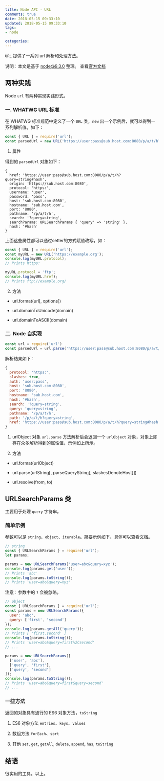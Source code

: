 ```yaml
---
title: Node API - URL
comments: true
date: 2018-05-15 09:33:10
updated: 2018-05-15 09:33:10
tags:
- node

categories:
---
```


`URL` 提供了一系列 url 解析和处理方法。

<!--truncate-->

说明：本文是基于 node@9.3.0 整理。 查看[官方文档](https://nodejs.org/docs/v9.3.0/api/url.html)

## 两种实践
Node `url` 有两种实现实践形式。

### 一. WHATWG URL 标准
在 WHATWG 标准规范中定义了一个 `URL` 类，`new` 出一个示例后，就可以得到一系列解析值。如下：

```js
const { URL } = require('url');
const parsedUrl = new URL('https://user:pass@sub.host.com:8080/p/a/t/h?query=string#hash');
```

1. 属性

  得到的 `parsedUrl` 对象如下：
  ```node
  {
    href: 'https://user:pass@sub.host.com:8080/p/a/t/h?query=string#hash',
    origin: 'https://sub.host.com:8080',
    protocol: 'https:',
    username: 'user',
    password: 'pass',
    host: 'sub.host.com:8080',
    hostname: 'sub.host.com',
    port: '8080',
    pathname: '/p/a/t/h',
    search: '?query=string',
    searchParams: URLSearchParams { 'query' => 'string' },
    hash: '#hash'
  }
  ```

  上面这些属性都可以通过setter的方式赋值改写，如：

  ```js
  const { URL } = require('url');
  const myURL = new URL('https://example.org');
  console.log(myURL.protocol);
  // Prints https:

  myURL.protocol = 'ftp';
  console.log(myURL.href);
  // Prints ftp://example.org/
  ```

2. 方法
  + url.format(url[, options])

  + url.domainToUnicode(domain)

  + url.domainToASCII(domain)

### 二. Node 自实现
```js
const url = require('url')
const parsedUrl = url.parse('https://user:pass@sub.host.com:8080/p/a/t/h?query=string#hash')
```

解析结果如下：
```js
{
  protocol: 'https:',
  slashes: true,
  auth: 'user:pass',
  host: 'sub.host.com:8080',
  port: '8080',
  hostname: 'sub.host.com',
  hash: '#hash',
  search: '?query=string',
  query: 'query=string',
  pathname: '/p/a/t/h',
  path: '/p/a/t/h?query=string',
  href: 'https://user:pass@sub.host.com:8080/p/a/t/h?query=string#hash'
}
```

1. urlObject 对象
`url.parse` 方法解析后会返回一个 `urlObject` 对象，对象上即存在众多解析得到的属性值，示例如上所示。

2. 方法
  + url.format(urlObject)

  + url.parse(urlString[, parseQueryString[, slashesDenoteHost]])

  + url.resolve(from, to)


## URLSearchParams 类
主要用于处理 `query` 字符串。

### 简单示例
参数可以是 `string`、`object`、`iterable`。简要示例如下，具体可以查看文档。

```js
// string
const { URLSearchParams } = require('url');
let params;

params = new URLSearchParams('user=abc&query=xyz');
console.log(params.get('user'));
// Prints 'abc'
console.log(params.toString());
// Prints 'user=abc&query=xyz'
```

注意：参数中的 `?` 会被忽略。


```js
// object
const { URLSearchParams } = require('url');
const params = new URLSearchParams({
  user: 'abc',
  query: ['first', 'second']
});
console.log(params.getAll('query'));
// Prints [ 'first,second' ]
console.log(params.toString());
// Prints 'user=abc&query=first%2Csecond'
// ...
```

```js
params = new URLSearchParams([
  ['user', 'abc'],
  ['query', 'first'],
  ['query', 'second']
]);
console.log(params.toString());
// Prints 'user=abc&query=first&query=second'
// ...
```

### 一些方法
返回的对象具有通行的 ES6 对象方法，`toString`

1. ES6 对象方法
  `entries`、`keys`、`values`

2. 数组方法
  `forEach`、`sort`

3. 其他
  `set`, `get`, `getAll`, `delete`, `append`, `has`, `toString`

## 结语
很实用的工具。以上。
